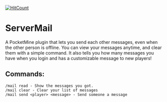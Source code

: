 [![HitCount](http://hits.dwyl.io/YTiStrafeNubzHD/PM-ServerMail.svg)](http://hits.dwyl.io/YTiStrafeNubzHD/PM-ServerMail)

ServerMail
==========
A PocketMine plugin that lets you send each other messages, even when the other person is offline. You can view your messages anytime, and clear them with a simple command. It also tells you how many messages you have when you login and has a customizable message to new players!

Commands:
---------
```
/mail read - Show the messages you got.  
/mail clear - Clear your list of messages  
/mail send <player> <message> - Send someone a message
```
